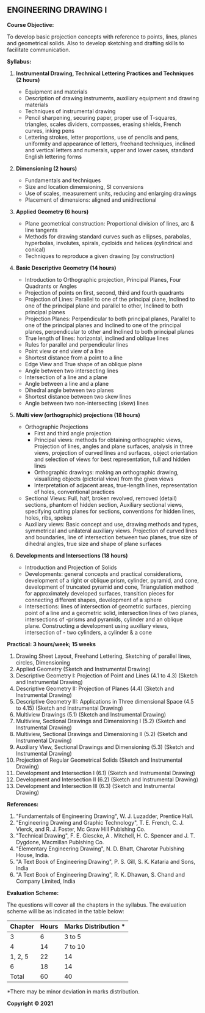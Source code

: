 ## ENGINEERING DRAWING I

**Course Objective:**

To develop basic projection concepts with reference to points, lines, planes and geometrical solids. Also to develop sketching and drafting skills to facilitate communication.

**Syllabus:**

1. **Instrumental Drawing, Technical Lettering Practices and Techniques (2 hours)**
    * Equipment and materials
    * Description of drawing instruments, auxiliary equipment and drawing materials
    * Techniques of instrumental drawing
    * Pencil sharpening, securing paper, proper use of T-squares, triangles, scales dividers, compasses, erasing shields, French curves, inking pens
    * Lettering strokes, letter proportions, use of pencils and pens, uniformity and appearance of letters, freehand techniques, inclined and vertical letters and numerals, upper and lower cases, standard English lettering forms

2. **Dimensioning (2 hours)**
    * Fundamentals and techniques
    * Size and location dimensioning, SI conversions
    * Use of scales, measurement units, reducing and enlarging drawings
    * Placement of dimensions: aligned and unidirectional

3. **Applied Geometry (6 hours)**
    * Plane geometrical construction: Proportional division of lines, arc & line tangents
    * Methods for drawing standard curves such as ellipses, parabolas, hyperbolas, involutes, spirals, cycloids and helices (cylindrical and conical)
    * Techniques to reproduce a given drawing (by construction)

4. **Basic Descriptive Geometry (14 hours)**
    * Introduction to Orthographic projection, Principal Planes, Four Quadrants or Angles
    * Projection of points on first, second, third and fourth quadrants
    * Projection of Lines: Parallel to one of the principal plane, Inclined to one of the principal plane and parallel to other, Inclined to both principal planes
    * Projection Planes: Perpendicular to both principal planes, Parallel to one of the principal planes and Inclined to one of the principal planes, perpendicular to other and Inclined to both principal planes
    * True length of lines: horizontal, inclined and oblique lines
    * Rules for parallel and perpendicular lines
    * Point view or end view of a line
    * Shortest distance from a point to a line
    * Edge View and True shape of an oblique plane
    * Angle between two intersecting lines
    * Intersection of a line and a plane
    * Angle between a line and a plane
    * Dihedral angle between two planes
    * Shortest distance between two skew lines
    * Angle between two non-intersecting (skew) lines

5. **Multi view (orthographic) projections (18 hours)**
    * Orthographic Projections
        * First and third angle projection
        * Principal views: methods for obtaining orthographic views, Projection of lines, angles and plane surfaces, analysis in three views, projection of curved lines and surfaces, object orientation and selection of views for best representation, full and hidden lines
        * Orthographic drawings: making an orthographic drawing, visualizing objects (pictorial view) from the given views
        * Interpretation of adjacent areas, true-length lines, representation of holes, conventional practices
    * Sectional Views: Full, half, broken revolved, removed (detail) sections, phantom of hidden section, Auxiliary sectional views, specifying cutting planes for sections, conventions for hidden lines, holes, ribs, spokes
    * Auxiliary views: Basic concept and use, drawing methods and types, symmetrical and unilateral auxiliary views. Projection of curved lines and boundaries, line of intersection between two planes, true size of dihedral angles, true size and shape of plane surfaces

6. **Developments and Intersections (18 hours)**
    * Introduction and Projection of Solids
    * Developments: general concepts and practical considerations, development of a right or oblique prism, cylinder, pyramid, and cone, development of truncated pyramid and cone, Triangulation method for approximately developed surfaces, transition pieces for connecting different shapes, development of a sphere
    * Intersections: lines of intersection of geometric surfaces, piercing point of a line and a geometric solid, intersection lines of two planes, intersections of -prisms and pyramids, cylinder and an oblique plane. Constructing a development using auxiliary views, intersection of - two cylinders, a cylinder & a cone

**Practical: 3 hours/week; 15 weeks**

1. Drawing Sheet Layout, Freehand Lettering, Sketching of parallel lines, circles, Dimensioning
2. Applied Geometry (Sketch and Instrumental Drawing)
3. Descriptive Geometry I: Projection of Point and Lines (4.1 to 4.3) (Sketch and Instrumental Drawing)
4. Descriptive Geometry II: Projection of Planes (4.4) (Sketch and Instrumental Drawing)
5. Descriptive Geometry III: Applications in Three dimensional Space (4.5 to 4.15) (Sketch and Instrumental Drawing)
6. Multiview Drawings (5.1) (Sketch and Instrumental Drawing)
7. Multiview, Sectional Drawings and Dimensioning I (5.2) (Sketch and Instrumental Drawing)
8. Multiview, Sectional Drawings and Dimensioning II (5.2) (Sketch and Instrumental Drawing)
9. Auxiliary View, Sectional Drawings and Dimensioning (5.3) (Sketch and Instrumental Drawing)
10. Projection of Regular Geometrical Solids (Sketch and Instrumental Drawing)
11. Development and Intersection I (6.1) (Sketch and Instrumental Drawing)
12. Development and Intersection II (6.2) (Sketch and Instrumental Drawing)
13. Development and Intersection III (6.3) (Sketch and Instrumental Drawing)

**References:**

1. "Fundamentals of Engineering Drawing", W. J. Luzadder, Prentice Hall.
2. "Engineering Drawing and Graphic Technology", T. E. French, C. J. Vierck, and R. J. Foster, Mc Graw Hill Publshing Co.
3. "Technical Drawing", F. E. Giescke, A . Mitchell, H. C. Spencer and J. T. Dygdone, Macmillan Publshing Co.
4. "Elementary Engineering Drawing", N. D. Bhatt, Charotar Publshing House, India.
5. "A Text Book of Engineering Drawing", P. S. Gill, S. K. Kataria and Sons, India
6. "A Text Book of Engineering Drawing", R. K. Dhawan, S. Chand and Company Limited, India

**Evaluation Scheme:**

The questions will cover all the chapters in the syllabus. The evaluation scheme will be as indicated in the table below:

| Chapter | Hours | Marks Distribution * |
|---|---|---|
| 3 | 6 | 3 to 5 |
| 4 | 14 | 7 to 10 |
| 1, 2, 5 | 22 | 14 |
| 6 | 18 | 14 |
| Total | 60 | 40 |

*There may be minor deviation in marks distribution.

**Copyright © 2021** 
